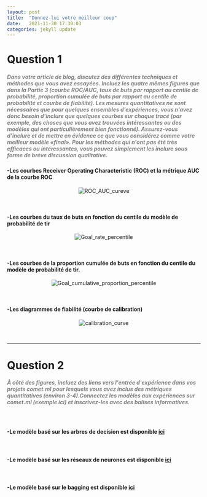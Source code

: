 ```yaml
---
layout: post
title:  "Donnez-lui votre meilleur coup"
date:   2021-11-30 17:30:03
categories: jekyll update
---
```



# Question 1

##### <span style="color:grey">Dans votre article de blog, discutez des différentes techniques et méthodes que vous avez essayées. Incluez les quatre mêmes figures que dans la Partie 3 (courbe ROC/AUC, taux de buts par rapport au centile de probabilité, proportion cumulée de buts par rapport au centile de probabilité et courbe de fiabilité). Les mesures quantitatives ne sont nécessaires que pour quelques ensembles d'expériences, vous n'avez donc besoin d'inclure que quelques courbes sur chaque tracé (par exemple, des choses que vous avez trouvées intéressantes ou des modèles qui ont particulièrement bien fonctionné). Assurez-vous d'inclure et de mettre en évidence ce que vous considérez comme votre meilleur modèle «final». Pour les méthodes qui n'ont pas été très efficaces ou intéressantes, vous pouvez simplement les inclure sous forme de brève discussion qualitative.</span>
####  -Les courbes Receiver Operating Characteristic (ROC) et la métrique AUC de la courbe ROC
<p align="center">
  <img src="/assets/Give_it_your_best_shot/question_6_Figure_1.png" alt="ROC_AUC_cureve"/>
</p>

<br>

####  -Les courbes du taux de buts en fonction du centile du modèle de probabilité de tir
<p align="center">
  <img src="/assets/Give_it_your_best_shot/question_6_Figure_2.png" alt="Goal_rate_percentile"/>
</p>

<br>

####  -Les courbes de la proportion cumulée de buts en fonction du centile du modèle de probabilité de tir.
<p align="center">
  <img src="/assets/Give_it_your_best_shot/question_6_Figure_3.png" alt="Goal_cumulative_proportion_percentile"/>
</p>

<br>

####  -Les diagrammes de fiabilité (courbe de calibration)
<p align="center">
  <img src="/assets/Give_it_your_best_shot/question_6_Figure_4.png" alt="calibration_curve"/>
</p>

<br>

---
# Question 2
##### <span style="color:grey">À côté des figures, incluez des liens vers l'entrée d'expérience dans vos projets comet.ml pour lesquels vous avez inclus des métriques quantitatives (environ 3-4).Connectez les modèles aux expériences sur comet.ml (exemple ici) et inscrivez-les avec des balises informatives.</span>

<br>

#### -Le modèle basé sur les arbres de decision est disponible [ici](https://www.comet.ml/genkishi/milestone-2/4db124cb82f648cab4f9e53c62bfc846?experiment-tab=chart&showOutliers=true&smoothing=0&transformY=smoothing&xAxis=wall)
<br>

#### -Le modèle basé sur les réseaux de neurones est disponible [ici](https://www.comet.ml/genkishi/milestone-2/11fed86d708d4988a28d7233ff8f527f?experiment-tab=chart&showOutliers=true&smoothing=0&transformY=smoothing&xAxis=wall)
<br>

#### -Le modèle basé sur le bagging est disponible [ici](https://www.comet.ml/genkishi/milestone-2/e35380f848584d2fa5a7da255ccfbce1?experiment-tab=chart&showOutliers=true&smoothing=0&transformY=smoothing&xAxis=wall)

